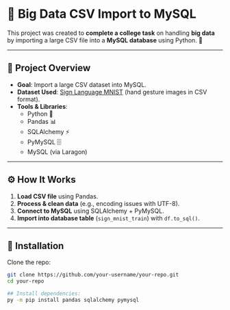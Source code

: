 # 📂 Big Data CSV Import to MySQL  

This project was created to **complete a college task** on handling **big data** by importing a large CSV file into a **MySQL database** using Python. 🚀  

---

## 📌 Project Overview  
- **Goal**: Import a large CSV dataset into MySQL.  
- **Dataset Used**: [Sign Language MNIST](https://www.kaggle.com/datamunge/sign-language-mnist) (hand gesture images in CSV format).  
- **Tools & Libraries**:  
  - Python 🐍  
  - Pandas 📊  
  - SQLAlchemy ⚡  
  - PyMySQL 🗄️  
  - MySQL (via Laragon)  

---

## ⚙️ How It Works  
1. **Load CSV file** using Pandas.  
2. **Process & clean data** (e.g., encoding issues with UTF-8).  
3. **Connect to MySQL** using SQLAlchemy + PyMySQL.  
4. **Import into database table** (`sign_mnist_train`) with `df.to_sql()`.  

---

## 📜 Installation  

Clone the repo:  
```bash
git clone https://github.com/your-username/your-repo.git
cd your-repo

## Install dependencies:
py -m pip install pandas sqlalchemy pymysql
